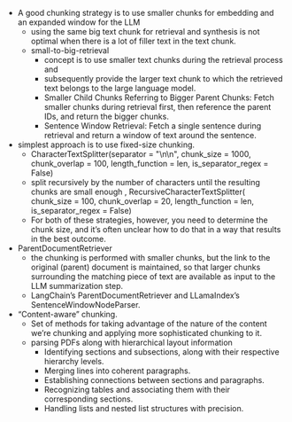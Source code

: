 - A good chunking strategy is to use smaller chunks for embedding and an expanded window for the LLM
  - using the same big text chunk for retrieval and synthesis is not optimal when there is a lot of filler text in the text chunk.
  - small-to-big-retrieval
     -  concept is to use smaller text chunks during the retrieval process and
     -  subsequently provide the larger text chunk to which the retrieved text belongs to the large language model.
     -  Smaller Child Chunks Referring to Bigger Parent Chunks: Fetch smaller chunks during retrieval first, then reference the parent IDs, and return the bigger chunks.
     -  Sentence Window Retrieval: Fetch a single sentence during retrieval and return a window of text around the sentence.
- simplest approach is to use fixed-size chunking.
  -   CharacterTextSplitter(separator = "\n\n", chunk_size = 1000, chunk_overlap = 100, length_function = len, is_separator_regex = False)
  -   split recursively by the number of characters until the resulting chunks are small enough , RecursiveCharacterTextSplitter(
      chunk_size = 100, chunk_overlap = 20, length_function = len,  is_separator_regex = False)
  -   For both of these strategies, however, you need to determine the chunk size, and it’s often unclear how to do that in a way that results in the best outcome.
- ParentDocumentRetriever
  -   the chunking is performed with smaller chunks, but the link to the original (parent) document is maintained, so that larger chunks surrounding the matching piece of text are available as input to the LLM summarization step.
  -   LangChain’s ParentDocumentRetriever and LLamaIndex’s SentenceWindowNodeParser.
- “Content-aware” chunking.
  -   Set of methods for taking advantage of the nature of the content we’re chunking and applying more sophisticated chunking to it.
  -   parsing PDFs along with hierarchical layout information
      -  Identifying sections and subsections, along with their respective hierarchy levels.
      -  Merging lines into coherent paragraphs.
      -  Establishing connections between sections and paragraphs.
      -  Recognizing tables and associating them with their corresponding sections.
      -  Handling lists and nested list structures with precision.
